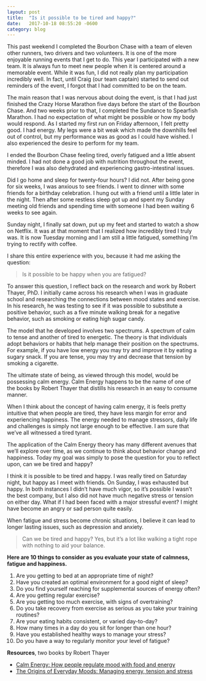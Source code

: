 ```yaml
---
layout: post
title:  "Is it possible to be tired and happy?"
date:   2017-10-18 08:55:20 -0600
category: blog
---
```

This past weekend I completed the Bourbon Chase with a team of eleven other runners, two drivers and two volunteers. It is one of the more enjoyable running events that I get to do. This year I participated with a new team. It is always fun to meet new people when it is centered around a memorable event. While it was fun, I did not really plan my participation incredibly well. In fact, until Craig (our team captain) started to send out reminders of the event, I forgot that I had committed to be on the team.

The main reason that I was nervous about doing the event, is that I had just finished the Crazy Horse Marathon five days before the start of the Bourbon Chase. And two weeks prior to that, I completed the Sundance to Spearfish Marathon. I had no expectation of what might be possible or how my body would respond. As I started my first run on Friday afternoon, I felt pretty good. I had energy. My legs were a bit weak which made the downhills feel out of control, but my performance was as good as I could have wished. I also experienced the desire to perform for my team.

I ended the Bourbon Chase feeling tired, overly fatigued and a little absent minded. I had not done a good job with nutrition throughout the event, therefore I was also dehydrated and experiencing gastro-intestinal issues.

Did I go home and sleep for twenty-four hours? I did not. After being gone for six weeks, I was anxious to see friends. I went to dinner with some friends for a birthday celebration. I hung out with a friend until a little later in the night. Then after some restless sleep got up and spent my Sunday meeting old friends and spending time with someone I had been waiting 6 weeks to see again.

Sunday night, I finally sat down, put up my feet and started to watch a show on Netflix. It was at that moment that I realized how incredibly tired I truly was. It is now Tuesday morning and I am still a little fatigued, something I’m trying to rectify with coffee.

I share this entire experience with you, because it had me asking the question:

> Is it possible to be happy when you are fatigued?

To answer this question, I reflect back on the research and work by Robert Thayer, PhD. I initially came across his research when I was in graduate school and researching the connections between mood states and exercise. In his research, he was testing to see if it was possible to substitute a positive behavior, such as a five minute walking break for a negative behavior, such as smoking or eating high sugar candy.

The model that he developed involves two spectrums. A spectrum of calm to tense and another of tired to energetic. The theory is that individuals adopt behaviors or habits that help manage their position on the spectrums. For example, if you have low energy you may try and improve it by eating a sugary snack. If you are tense, you may try and decrease that tension by smoking a cigarette.

The ultimate state of being, as viewed through this model, would be possessing calm energy. Calm Energy happens to be the name of one of the books by Robert Thayer that distills his research in an easy to consume manner.

When I think about the concept of having calm energy, it is feels pretty intuitive that when people are tired, they have less margin for error and experiencing happiness. The energy needed to manage stressors, daily life and challenges is simply not large enough to be effective. I am sure that we’ve all witnessed a tired tyrant.

The application of the Calm Energy theory has many different avenues that we’ll explore over time, as we continue to think about behavior change and happiness. Today my goal was simply to pose the question for you to reflect upon, can we be tired and happy?

I think it is possible to be tired and happy. I was really tired on Saturday night, but happy as I meet with friends. On Sunday, I was exhausted but happy. In both instances I didn’t have much vigor, so it’s possible I wasn’t the best company, but I also did not have much negative stress or tension on either day. What if I had been faced with a major stressful event? I might have become an angry or sad person quite easily.

When fatigue and stress become chronic situations, I believe it can lead to longer lasting issues, such as depression and anxiety.

> Can we be tired and happy? Yes, but it’s a lot like walking a tight rope with nothing to aid your balance.

**Here are 10 things to consider as you evaluate your state of calmness, fatigue and happiness.**

1. Are you getting to bed at an appropriate time of night?
2. Have you created an optimal environment for a good night of sleep?
3. Do you find yourself reaching for supplemental sources of energy often?
4. Are you getting regular exercise?
5. Are you getting too much exercise, with signs of overtraining?
6. Do you take recovery from exercise as serious as you take your training routines?
7. Are your eating habits consistent, or varied day-to-day?
8. How many times in a day do you sit for longer than one hour?
9. Have you established healthy ways to manage your stress?
10. Do you have a way to regularly monitor your level of fatigue?

**Resources**, two books by Robert Thayer
* [Calm Energy: How people regulate mood with food and energy](https://www.amazon.com/dp/B000VIJ0VQ/ref=dp-kindle-redirect?_encoding=UTF8&btkr=1)
* [The Origins of Everyday Moods: Managing energy, tension and stress](https://www.amazon.com/dp/B000SBEBLA/ref=dp-kindle-redirect?_encoding=UTF8&btkr=1)
